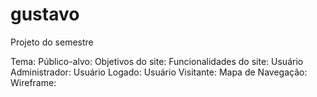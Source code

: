 # gustavo
Projeto do semestre

Tema:
Público-alvo:
Objetivos do site:
Funcionalidades do site:
Usuário Administrador:
Usuário Logado:
Usuário Visitante:
Mapa de Navegação:
Wireframe:
